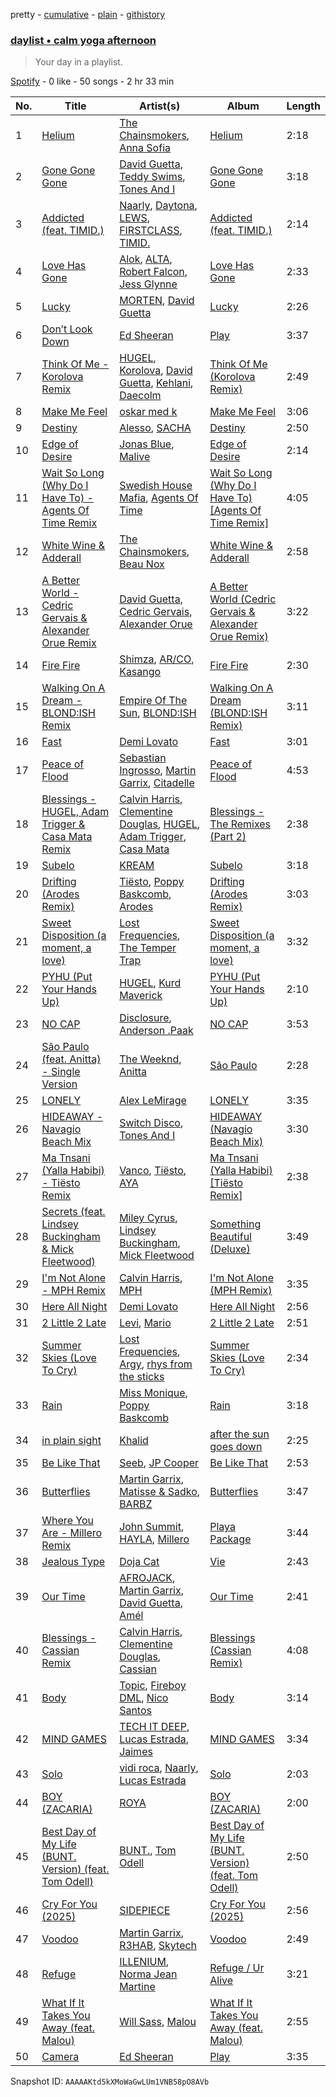 pretty - [cumulative](/playlists/cumulative/37i9dQZF1EP6YuccBxUcC1.md) - [plain](/playlists/plain/37i9dQZF1EP6YuccBxUcC1) - [githistory](https://github.githistory.xyz/mdn522/spotify-playlist-archive/blob/main/playlists/plain/37i9dQZF1EP6YuccBxUcC1)

### [daylist • calm yoga afternoon](https://open.spotify.com/playlist/37i9dQZF1EP6YuccBxUcC1)

> Your day in a playlist.

[Spotify](https://open.spotify.com/user/spotify) - 0 like - 50 songs - 2 hr 33 min

| No. | Title | Artist(s) | Album | Length |
|---|---|---|---|---|
| 1 | [Helium](https://open.spotify.com/track/6boSF01JluHcotXBvUcnEz) | [The Chainsmokers](https://open.spotify.com/artist/69GGBxA162lTqCwzJG5jLp), [Anna Sofia](https://open.spotify.com/artist/3ONUI6Gh4s7kcv3h0EuG2K) | [Helium](https://open.spotify.com/album/2dMZhbMxAjRSWPjSOUkr1B) | 2:18 |
| 2 | [Gone Gone Gone](https://open.spotify.com/track/3Dy4xsff7c0fRaTJpA54yd) | [David Guetta](https://open.spotify.com/artist/1Cs0zKBU1kc0i8ypK3B9ai), [Teddy Swims](https://open.spotify.com/artist/33qOK5uJ8AR2xuQQAhHump), [Tones And I](https://open.spotify.com/artist/2NjfBq1NflQcKSeiDooVjY) | [Gone Gone Gone](https://open.spotify.com/album/39FHrt5YWp4HY7dHDn8Owz) | 3:18 |
| 3 | [Addicted \(feat\. TIMID.\)](https://open.spotify.com/track/3VXJln5ZvlvzbsjJFhRhZE) | [Naarly](https://open.spotify.com/artist/4ME20XT9IP5JOpqoIGQ6Js), [Daytona](https://open.spotify.com/artist/1PlwuAcoJeI5vcahZIkeHC), [LEWS](https://open.spotify.com/artist/25tLh0UFb4VoF3Oe8C8vuL), [FIRSTCLASS](https://open.spotify.com/artist/1WM31JXTIDvyaQXFkNoWVK), [TIMID.](https://open.spotify.com/artist/7ohUwQ36GNovdC1LFlhiQg) | [Addicted \(feat\. TIMID.\)](https://open.spotify.com/album/1g3CRfapU2HVFs1QK6jNAs) | 2:14 |
| 4 | [Love Has Gone](https://open.spotify.com/track/2KUAdU39pNYHy0zHnr8xHd) | [Alok](https://open.spotify.com/artist/0NGAZxHanS9e0iNHpR8f2W), [ALTA](https://open.spotify.com/artist/0PkXdpzJOcWmCvp4aqRsA5), [Robert Falcon](https://open.spotify.com/artist/5CVwY7MrkxGF1aM4f1u6Xk), [Jess Glynne](https://open.spotify.com/artist/4ScCswdRlyA23odg9thgIO) | [Love Has Gone](https://open.spotify.com/album/5ym4LpHEltp18DJE3CcOgv) | 2:33 |
| 5 | [Lucky](https://open.spotify.com/track/5ECf8gpBqmIUN7MWMN4WZx) | [MORTEN](https://open.spotify.com/artist/19HFRWmRCl27kTk6LeqAO8), [David Guetta](https://open.spotify.com/artist/1Cs0zKBU1kc0i8ypK3B9ai) | [Lucky](https://open.spotify.com/album/2CqOc7E7a4aQHEAD6ctS8I) | 2:26 |
| 6 | [Don’t Look Down](https://open.spotify.com/track/7tTTe6pCTxB55H9NWLxYNM) | [Ed Sheeran](https://open.spotify.com/artist/6eUKZXaKkcviH0Ku9w2n3V) | [Play](https://open.spotify.com/album/20dY0uZi9SzfrcWYfiWGqH) | 3:37 |
| 7 | [Think Of Me \- Korolova Remix](https://open.spotify.com/track/52fO998e2qXWoMUTADkxZa) | [HUGEL](https://open.spotify.com/artist/5PlfkPxwCpRRWQJBxCa0By), [Korolova](https://open.spotify.com/artist/0I6oCyQQ1Q50q97y9B9gAx), [David Guetta](https://open.spotify.com/artist/1Cs0zKBU1kc0i8ypK3B9ai), [Kehlani](https://open.spotify.com/artist/0cGUm45nv7Z6M6qdXYQGTX), [Daecolm](https://open.spotify.com/artist/1IFAU4mznUcfPVP9z2c24N) | [Think Of Me \(Korolova Remix\)](https://open.spotify.com/album/5AysfDEPHuSJWPxtPlRdrd) | 2:49 |
| 8 | [Make Me Feel](https://open.spotify.com/track/1GfJCWGLfdev016PSsrUO8) | [oskar med k](https://open.spotify.com/artist/28ntgpEkMU9Zm7F3gLDMhZ) | [Make Me Feel](https://open.spotify.com/album/1c6Y4gCvI7Ey2M07Ahvwva) | 3:06 |
| 9 | [Destiny](https://open.spotify.com/track/226k90b2zBBhhnHtF5G7bB) | [Alesso](https://open.spotify.com/artist/4AVFqumd2ogHFlRbKIjp1t), [SACHA](https://open.spotify.com/artist/1VP5hxNzge9bfbtDvCJwFG) | [Destiny](https://open.spotify.com/album/6elqX6r1NOL3ZzyaC6pi1p) | 2:50 |
| 10 | [Edge of Desire](https://open.spotify.com/track/4A56h4B9xUuMMXoKuj18HT) | [Jonas Blue](https://open.spotify.com/artist/1HBjj22wzbscIZ9sEb5dyf), [Malive](https://open.spotify.com/artist/5JsnFhU4OqgEtNXs7Sq1Vm) | [Edge of Desire](https://open.spotify.com/album/53b1lFTsC7lV3pieOFYZ9i) | 2:14 |
| 11 | [Wait So Long \(Why Do I Have To\) \- Agents Of Time Remix](https://open.spotify.com/track/5LNZWPb0G57moAnwDtXQuH) | [Swedish House Mafia](https://open.spotify.com/artist/1h6Cn3P4NGzXbaXidqURXs), [Agents Of Time](https://open.spotify.com/artist/6Jbyd4qzEtbFtswZP1o6Ht) | [Wait So Long \(Why Do I Have To\) \[Agents Of Time Remix\]](https://open.spotify.com/album/0mV7z6sxHvU3Cm3gCJRVJQ) | 4:05 |
| 12 | [White Wine & Adderall](https://open.spotify.com/track/1AApldBkudH6jZAE9ucdUF) | [The Chainsmokers](https://open.spotify.com/artist/69GGBxA162lTqCwzJG5jLp), [Beau Nox](https://open.spotify.com/artist/72N0ykdq9YlISwQcV7bJkq) | [White Wine & Adderall](https://open.spotify.com/album/4vTJsW6CuwXP0Rs3SCaSSK) | 2:58 |
| 13 | [A Better World \- Cedric Gervais & Alexander Orue Remix](https://open.spotify.com/track/3Pmz1p72hR5tiC4ht2nALD) | [David Guetta](https://open.spotify.com/artist/1Cs0zKBU1kc0i8ypK3B9ai), [Cedric Gervais](https://open.spotify.com/artist/4Wjf8diP59VmPG7fi4y724), [Alexander Orue](https://open.spotify.com/artist/3MBnrnZd1Hl2xcrj0xI6vy) | [A Better World \(Cedric Gervais & Alexander Orue Remix\)](https://open.spotify.com/album/4Ws4DMh3DbLcTek2BLF7Ie) | 3:22 |
| 14 | [Fire Fire](https://open.spotify.com/track/35dt2bP4CcBzepyufQbvYZ) | [Shimza](https://open.spotify.com/artist/0WHbjg8hVel1R9kq5794HX), [AR/CO](https://open.spotify.com/artist/7mGI9Sd66FqHjIkwzkgbG7), [Kasango](https://open.spotify.com/artist/3jteNJj8zf2v4qYMGDXa8r) | [Fire Fire](https://open.spotify.com/album/7rIqdKsiVJ2ZAHtxFJm6jf) | 2:30 |
| 15 | [Walking On A Dream \- BLOND:ISH Remix](https://open.spotify.com/track/5oOKU4RiAMyqUoOKICb92j) | [Empire Of The Sun](https://open.spotify.com/artist/67hb7towEyKvt5Z8Bx306c), [BLOND:ISH](https://open.spotify.com/artist/6zsJjoCtL1WByG0VsuFWzR) | [Walking On A Dream \(BLOND:ISH Remix\)](https://open.spotify.com/album/4Fzl9coophjAezEV0v7tRu) | 3:11 |
| 16 | [Fast](https://open.spotify.com/track/0o7fAE9dLRLx4kGMh3QFot) | [Demi Lovato](https://open.spotify.com/artist/6S2OmqARrzebs0tKUEyXyp) | [Fast](https://open.spotify.com/album/5Gxs3DFHTwi9yeE5Uj64uI) | 3:01 |
| 17 | [Peace of Flood](https://open.spotify.com/track/70LDxWCoJKuxpgtErYHDQb) | [Sebastian Ingrosso](https://open.spotify.com/artist/6hyMWrxGBsOx6sWcVj1DqP), [Martin Garrix](https://open.spotify.com/artist/60d24wfXkVzDSfLS6hyCjZ), [Citadelle](https://open.spotify.com/artist/6Mek67pKmBw5N3FZnAc2J8) | [Peace of Flood](https://open.spotify.com/album/28YMaSE5kx5tM9HpdafuCh) | 4:53 |
| 18 | [Blessings \- HUGEL, Adam Trigger & Casa Mata Remix](https://open.spotify.com/track/7znDAedOwxlE7nOWfgjfBx) | [Calvin Harris](https://open.spotify.com/artist/7CajNmpbOovFoOoasH2HaY), [Clementine Douglas](https://open.spotify.com/artist/4DWuml4Jf6K81b5rAPwMb6), [HUGEL](https://open.spotify.com/artist/5PlfkPxwCpRRWQJBxCa0By), [Adam Trigger](https://open.spotify.com/artist/6nXmnBpdFvzImqLQb3HBa9), [Casa Mata](https://open.spotify.com/artist/5Adc0JzztqQcgT0Xj3j4qJ) | [Blessings \- The Remixes \(Part 2\)](https://open.spotify.com/album/0OyvADDFy6TItJLRDj4ADK) | 2:38 |
| 19 | [Subelo](https://open.spotify.com/track/5szq4GnsvihuuxYrKsdsP2) | [KREAM](https://open.spotify.com/artist/0DdDnziut7wOo6cAYWVZC5) | [Subelo](https://open.spotify.com/album/0DzYWmWK0lBB7RoPmPMvxU) | 3:18 |
| 20 | [Drifting \(Arodes Remix\)](https://open.spotify.com/track/6Oy2VKOZ2sduYfNu7Eje3f) | [Tiësto](https://open.spotify.com/artist/2o5jDhtHVPhrJdv3cEQ99Z), [Poppy Baskcomb](https://open.spotify.com/artist/4STmXOXUF3UieHU46NWLVt), [Arodes](https://open.spotify.com/artist/4p2f8wUtltMAFuIJB4NR47) | [Drifting \(Arodes Remix\)](https://open.spotify.com/album/5bbRJwFsL9GVfBW4PHFIlt) | 3:03 |
| 21 | [Sweet Disposition \(a moment, a love\)](https://open.spotify.com/track/0D57lQnn110jGaup4NguSI) | [Lost Frequencies](https://open.spotify.com/artist/7f5Zgnp2spUuuzKplmRkt7), [The Temper Trap](https://open.spotify.com/artist/4W48hZAnAHVOC2c8WH8pcq) | [Sweet Disposition \(a moment, a love\)](https://open.spotify.com/album/1gy4lfYIU3RmqcKYucj5tR) | 3:32 |
| 22 | [PYHU \(Put Your Hands Up\)](https://open.spotify.com/track/0zKsNJbYwvNTpePcwra0Qq) | [HUGEL](https://open.spotify.com/artist/5PlfkPxwCpRRWQJBxCa0By), [Kurd Maverick](https://open.spotify.com/artist/6A3TktZj6p8D0bmbcfZEKE) | [PYHU \(Put Your Hands Up\)](https://open.spotify.com/album/6QHnkcW4h53aBl41i1rAxj) | 2:10 |
| 23 | [NO CAP](https://open.spotify.com/track/6zaeVCwnf3A9S8R7QfDHQW) | [Disclosure](https://open.spotify.com/artist/6nS5roXSAGhTGr34W6n7Et), [Anderson .Paak](https://open.spotify.com/artist/3jK9MiCrA42lLAdMGUZpwa) | [NO CAP](https://open.spotify.com/album/66zqMmj1KlxxgUhWJJyLqe) | 3:53 |
| 24 | [São Paulo \(feat\. Anitta\) \- Single Version](https://open.spotify.com/track/2HXQL06smXD4evuW7MLY4X) | [The Weeknd](https://open.spotify.com/artist/1Xyo4u8uXC1ZmMpatF05PJ), [Anitta](https://open.spotify.com/artist/7FNnA9vBm6EKceENgCGRMb) | [São Paulo](https://open.spotify.com/album/28TLpNqlJzeOqm9N4OY3BS) | 2:28 |
| 25 | [LONELY](https://open.spotify.com/track/09PUTIs33PUjiogm9PsAPk) | [Alex LeMirage](https://open.spotify.com/artist/2fYtH8OoLTeDIicmFH9dNu) | [LONELY](https://open.spotify.com/album/0dnudttO82GGDoFAti98UX) | 3:35 |
| 26 | [HIDEAWAY \- Navagio Beach Mix](https://open.spotify.com/track/5m4VBlV0Brp0khQMdBrwod) | [Switch Disco](https://open.spotify.com/artist/4dEayBlrVBjaQOktGkmWki), [Tones And I](https://open.spotify.com/artist/2NjfBq1NflQcKSeiDooVjY) | [HIDEAWAY \(Navagio Beach Mix\)](https://open.spotify.com/album/17j51Wxvby7djPUHRpRMGD) | 3:30 |
| 27 | [Ma Tnsani \(Yalla Habibi\) \- Tiësto Remix](https://open.spotify.com/track/4VUEpBFCSO1Ro4J50O6hyZ) | [Vanco](https://open.spotify.com/artist/2KShewLkb92FKEZ6N4cVP9), [Tiësto](https://open.spotify.com/artist/2o5jDhtHVPhrJdv3cEQ99Z), [AYA](https://open.spotify.com/artist/0HWD0Gp5nnU5zcDAc03f9q) | [Ma Tnsani \(Yalla Habibi\) \[Tiësto Remix\]](https://open.spotify.com/album/4Z6gMBluauoPBxIpXgXEYl) | 2:38 |
| 28 | [Secrets \(feat\. Lindsey Buckingham & Mick Fleetwood\)](https://open.spotify.com/track/37u2vfn3zgAz98uTZM7KeZ) | [Miley Cyrus](https://open.spotify.com/artist/5YGY8feqx7naU7z4HrwZM6), [Lindsey Buckingham](https://open.spotify.com/artist/3Dzj993UEz8Z5ovxuirzFO), [Mick Fleetwood](https://open.spotify.com/artist/7bRRWmUqERkyOVSSU6MPFu) | [Something Beautiful \(Deluxe\)](https://open.spotify.com/album/3jyvGlsdgbUkdZnbpbZCCb) | 3:49 |
| 29 | [I'm Not Alone \- MPH Remix](https://open.spotify.com/track/1z6pTKnrEpokcfwked9cNx) | [Calvin Harris](https://open.spotify.com/artist/7CajNmpbOovFoOoasH2HaY), [MPH](https://open.spotify.com/artist/62SCu33InHVq97VaWw3eof) | [I'm Not Alone \(MPH Remix\)](https://open.spotify.com/album/17Ig8wh18XZqSjxfzyXCW5) | 3:35 |
| 30 | [Here All Night](https://open.spotify.com/track/1MnYnayoEmTfZTM7GoPJGM) | [Demi Lovato](https://open.spotify.com/artist/6S2OmqARrzebs0tKUEyXyp) | [Here All Night](https://open.spotify.com/album/0caOziV0fbBR8OuU9SDiSS) | 2:56 |
| 31 | [2 Little 2 Late](https://open.spotify.com/track/1XZUfAPzOPYzwhiWBkOOd7) | [Levi](https://open.spotify.com/artist/1M4OBXDWyLtubqa3SBLxwC), [Mario](https://open.spotify.com/artist/20s0P9QLxGqKuCsGwFsp7w) | [2 Little 2 Late](https://open.spotify.com/album/2D1Fhv1DWtFU6osgzqZhvF) | 2:51 |
| 32 | [Summer Skies \(Love To Cry\)](https://open.spotify.com/track/1z4TAq5AmDi3IkEizIn8Wn) | [Lost Frequencies](https://open.spotify.com/artist/7f5Zgnp2spUuuzKplmRkt7), [Argy](https://open.spotify.com/artist/1NaQOKgddaJipUtmptb7GI), [rhys from the sticks](https://open.spotify.com/artist/4tmqN5uP0Aj50ylHgfwvVa) | [Summer Skies \(Love To Cry\)](https://open.spotify.com/album/48MrowoKpht0sIjkQBeGYo) | 2:34 |
| 33 | [Rain](https://open.spotify.com/track/5UzmK3aMmpW9X1pKjRdrMi) | [Miss Monique](https://open.spotify.com/artist/29TpNOsTNYbLb6Xa10H0PR), [Poppy Baskcomb](https://open.spotify.com/artist/4STmXOXUF3UieHU46NWLVt) | [Rain](https://open.spotify.com/album/3BiRyCQFu9ftb7sASphBHQ) | 3:18 |
| 34 | [in plain sight](https://open.spotify.com/track/5XNT7Opf0sMyfoqUEdsd1y) | [Khalid](https://open.spotify.com/artist/6LuN9FCkKOj5PcnpouEgny) | [after the sun goes down](https://open.spotify.com/album/3e9xFKdGt0oS5O4fMubFT5) | 2:25 |
| 35 | [Be Like That](https://open.spotify.com/track/2rwEdeTO3UwWh6QmouYeOw) | [Seeb](https://open.spotify.com/artist/5iNrZmtVMtYev5M9yoWpEq), [JP Cooper](https://open.spotify.com/artist/4kYGAK2zu9EAomwj3hXkXy) | [Be Like That](https://open.spotify.com/album/1nRQHGaNnl0C9RtA9Fo6rr) | 2:53 |
| 36 | [⁠⁠Butterflies](https://open.spotify.com/track/129zR3hX9D2BYXOMtk2jaT) | [Martin Garrix](https://open.spotify.com/artist/60d24wfXkVzDSfLS6hyCjZ), [Matisse & Sadko](https://open.spotify.com/artist/2QMCcKIPHnjQaPPgoEst88), [BARBZ](https://open.spotify.com/artist/0I570b72DF4WXlk8zcKaPc) | [Butterflies](https://open.spotify.com/album/0e1KpmhEst3f1TPw8xJY8S) | 3:47 |
| 37 | [Where You Are \- Millero Remix](https://open.spotify.com/track/3ukWtMaZrKTO9mp9Fp3hb4) | [John Summit](https://open.spotify.com/artist/7kNqXtgeIwFtelmRjWv205), [HAYLA](https://open.spotify.com/artist/4yX6mpMyBGf9UfvBB8JJrc), [Millero](https://open.spotify.com/artist/1g3D0SFLbUx6nuGgLSuegX) | [Playa Package](https://open.spotify.com/album/5aBan9hdzRhaHGAQC1AD1k) | 3:44 |
| 38 | [Jealous Type](https://open.spotify.com/track/03JZr55j9bIj1d2RQJ7Yq9) | [Doja Cat](https://open.spotify.com/artist/5cj0lLjcoR7YOSnhnX0Po5) | [Vie](https://open.spotify.com/album/1cqqIH16XzBnDchrXJ9Enf) | 2:43 |
| 39 | [Our Time](https://open.spotify.com/track/3MUFebos5drIwrUHxUorhP) | [AFROJACK](https://open.spotify.com/artist/4D75GcNG95ebPtNvoNVXhz), [Martin Garrix](https://open.spotify.com/artist/60d24wfXkVzDSfLS6hyCjZ), [David Guetta](https://open.spotify.com/artist/1Cs0zKBU1kc0i8ypK3B9ai), [Amél](https://open.spotify.com/artist/6OHd6Z5k9ZmBJ91oqeSpDG) | [Our Time](https://open.spotify.com/album/1R0CAZwCU6rRvMsmaerCjz) | 2:41 |
| 40 | [Blessings \- Cassian Remix](https://open.spotify.com/track/3GpNIq74pzLjdIKplMvSV2) | [Calvin Harris](https://open.spotify.com/artist/7CajNmpbOovFoOoasH2HaY), [Clementine Douglas](https://open.spotify.com/artist/4DWuml4Jf6K81b5rAPwMb6), [Cassian](https://open.spotify.com/artist/1ChtRJ3f4rbv4vtz87i6CD) | [Blessings \(Cassian Remix\)](https://open.spotify.com/album/5IyXTV39CmbRwp9Xibpwoy) | 4:08 |
| 41 | [Body](https://open.spotify.com/track/3hH3ypxqE0JwYq4mfyYmlD) | [Topic](https://open.spotify.com/artist/0u6GtibW46tFX7koQ6uNJZ), [Fireboy DML](https://open.spotify.com/artist/75VKfyoBlkmrJFDqo1o2VY), [Nico Santos](https://open.spotify.com/artist/3A9B6c1CrSPauiOblw7pWz) | [Body](https://open.spotify.com/album/77lRJx359HvAd8fcFqbbO8) | 3:14 |
| 42 | [MIND GAMES](https://open.spotify.com/track/0TmrBofXs4U44IpQ0bdBNE) | [TECH IT DEEP](https://open.spotify.com/artist/0zG1jPdH10g3d0dZINMYkw), [Lucas Estrada](https://open.spotify.com/artist/2tndYCXQneCV4jtoWRwVpz), [Jaimes](https://open.spotify.com/artist/6EdfpkgBzauysFts2D0LSO) | [MIND GAMES](https://open.spotify.com/album/6SBcfcAxl1twVZHPBnMm9c) | 3:34 |
| 43 | [Solo](https://open.spotify.com/track/3Q0DkUFBgQrdYYADz1QddC) | [vidi roca](https://open.spotify.com/artist/6jrFGWNf3MF89fhTbnCsBj), [Naarly](https://open.spotify.com/artist/4ME20XT9IP5JOpqoIGQ6Js), [Lucas Estrada](https://open.spotify.com/artist/2tndYCXQneCV4jtoWRwVpz) | [Solo](https://open.spotify.com/album/3bVRl9WP3zOsAxAfZUMXrD) | 2:03 |
| 44 | [BOY \(ZACARIA\)](https://open.spotify.com/track/04sAktFgPACZPDeiXV09PL) | [ROYA](https://open.spotify.com/artist/6OxEmD1kV3B1OhVjqWO9Zh) | [BOY \(ZACARIA\)](https://open.spotify.com/album/14QU74vfV7yRVvdZ0pPQhy) | 2:00 |
| 45 | [Best Day of My Life \(BUNT\. Version\) \(feat\. Tom Odell\)](https://open.spotify.com/track/7A1QLN9c3uKeQdhp05o0jp) | [BUNT.](https://open.spotify.com/artist/2CpLIMBoE2ZzyY3ZBCRZ7j), [Tom Odell](https://open.spotify.com/artist/2txHhyCwHjUEpJjWrEyqyX) | [Best Day of My Life \(BUNT\. Version\) \(feat\. Tom Odell\)](https://open.spotify.com/album/17RvvPlMKDeaDB4XIwkX4C) | 2:50 |
| 46 | [Cry For You \(2025\)](https://open.spotify.com/track/2xVDlAuxS6rhEMXOlX9h07) | [SIDEPIECE](https://open.spotify.com/artist/5czbzNZZfWpyFgZyfT3Mkk) | [Cry For You \(2025\)](https://open.spotify.com/album/7pYLQoKHX1JlhuUyti0HwF) | 2:56 |
| 47 | [Voodoo](https://open.spotify.com/track/7sKCIyN4Sdeo7OBBUeMCfy) | [Martin Garrix](https://open.spotify.com/artist/60d24wfXkVzDSfLS6hyCjZ), [R3HAB](https://open.spotify.com/artist/6cEuCEZu7PAE9ZSzLLc2oQ), [Skytech](https://open.spotify.com/artist/4CrDEHL7ysNabeYvL3xjUX) | [Voodoo](https://open.spotify.com/album/0JnmszyYOgIIF7x4GLILSM) | 2:49 |
| 48 | [Refuge](https://open.spotify.com/track/1PCkDEDApsRDfUIIp7uEp3) | [ILLENIUM](https://open.spotify.com/artist/45eNHdiiabvmbp4erw26rg), [Norma Jean Martine](https://open.spotify.com/artist/2fsk4VlJdNF6G8cCMDrrzB) | [Refuge / Ur Alive](https://open.spotify.com/album/3Hymehl5lIAtEiLctZu9xJ) | 3:21 |
| 49 | [What If It Takes You Away \(feat\. Malou\)](https://open.spotify.com/track/4jRtoUQ5xVNNAxo71Mxh97) | [Will Sass](https://open.spotify.com/artist/1yCIbpGEKpVs3fZbGItAXc), [Malou](https://open.spotify.com/artist/5mU7ohKXRejACFS8eZIixp) | [What If It Takes You Away \(feat\. Malou\)](https://open.spotify.com/album/2qLdWJ29vkYMHtlcgq8f1r) | 2:55 |
| 50 | [Camera](https://open.spotify.com/track/6vqyk3mbDBv3npTpctYoka) | [Ed Sheeran](https://open.spotify.com/artist/6eUKZXaKkcviH0Ku9w2n3V) | [Play](https://open.spotify.com/album/20dY0uZi9SzfrcWYfiWGqH) | 3:35 |

Snapshot ID: `AAAAAKtd5kXMoWaGwLUm1VNB58pO8AVb`
